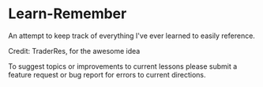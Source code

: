 # Learn-Remember
An attempt to keep track of everything I've ever learned to easily reference. 

Credit: TraderRes, for the awesome idea

To suggest topics or improvements to current lessons please submit a feature request or bug report for errors to current directions.
